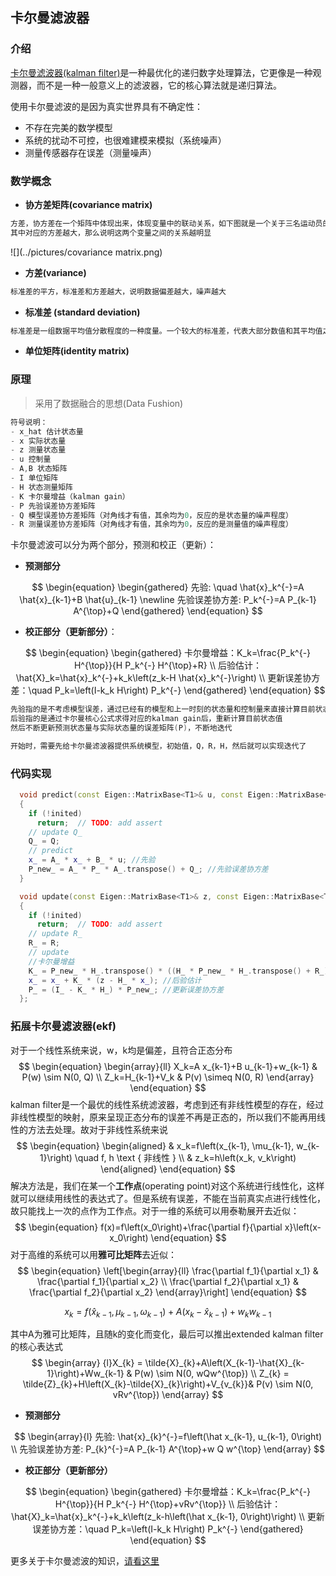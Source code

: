 ## 卡尔曼滤波器

### 介绍

[卡尔曼滤波器(kalman filter)](https://www.bilibili.com/video/BV1jK4y1U78V/?spm_id_from=333.788&vd_source=042625a233c63373bf208d30bb3aab8e)是一种最优化的递归数字处理算法，它更像是一种观测器，而不是一种一般意义上的滤波器，它的核心算法就是递归算法。

使用卡尔曼滤波的是因为真实世界具有不确定性：

- 不存在完美的数学模型
- 系统的扰动不可控，也很难建模来模拟（系统噪声）
- 测量传感器存在误差（测量噪声）



### 数学概念

- **协方差矩阵(covariance matrix)**

```c
方差，协方差在一个矩阵中体现出来，体现变量中的联动关系，如下图就是一个关于三名运动员的协方差矩阵
其中对应的方差越大，那么说明这两个变量之间的关系越明显
```

![](../pictures/covariance matrix.png)

- **方差(variance)**

```c
标准差的平方，标准差和方差越大，说明数据偏差越大，噪声越大
```

- **标准差 (standard deviation)**

```c
标准差是一组数据平均值分散程度的一种度量。一个较大的标准差，代表大部分数值和其平均值之间差异较大；一个较小的标准差，代表这些数值较接近平均值。
```

- **单位矩阵(identity matrix)**



### 原理

> 采用了数据融合的思想(Data Fushion)

```c
符号说明：
- x_hat 估计状态量
- x 实际状态量 
- z 测量状态量
- u 控制量 
- A,B 状态矩阵
- I 单位矩阵
- H 状态测量矩阵
- K 卡尔曼增益（kalman gain）
- P 先验误差协方差矩阵
- Q 模型误差协方差矩阵（对角线才有值，其余均为0，反应的是状态量的噪声程度）
- R 测量误差协方差矩阵（对角线才有值，其余均为0，反应的是测量值的噪声程度）
```

卡尔曼滤波可以分为两个部分，预测和校正（更新）：

- **预测部分**

$$
\begin{equation}
\begin{gathered}
先验: \quad \hat{x}_k^{-}=A \hat{x}_{k-1}+B \hat{u}_{k-1} \newline
先验误差协方差:  P_k^{-}=A P_{k-1} A^{\top}+Q
\end{gathered}
\end{equation}
$$

- **校正部分（更新部分）**：

$$
\begin{equation}
\begin{gathered}
卡尔曼增益：K_k=\frac{P_k^{-} H^{\top}}{H P_k^{-} H^{\top}+R} \\
后验估计：\hat{X}_k=\hat{x}_k^{-}+k_k\left(z_k-H \hat{x}_k^{-}\right) \\
更新误差协方差：\quad P_k=\left(I-k_k H\right) P_k^{-}
\end{gathered}
\end{equation}
$$

```c
先验指的是不考虑模型误差，通过已经有的模型和上一时刻的状态量和控制量来直接计算目前状态量
后验指的是通过卡尔曼核心公式求得对应的kalman gain后，重新计算目前状态值
然后不断更新预测状态量与实际状态量的误差矩阵(P)，不断地迭代
```

```c
开始时，需要先给卡尔曼滤波器提供系统模型，初始值，Q，R，H，然后就可以实现迭代了
```



### 代码实现

```c++
  void predict(const Eigen::MatrixBase<T1>& u, const Eigen::MatrixBase<T2>& Q)
  {
    if (!inited)
      return;  // TODO: add assert
    // update Q_
    Q_ = Q;
    // predict
    x_ = A_ * x_ + B_ * u; //先验
    P_new_ = A_ * P_ * A_.transpose() + Q_; //先验误差协方差
  }
```

```c++
  void update(const Eigen::MatrixBase<T1>& z, const Eigen::MatrixBase<T2>& R)
  {
    if (!inited)
      return;  // TODO: add assert
    // update R_
    R_ = R;
    // update
    //卡尔曼增益
    K_ = P_new_ * H_.transpose() * ((H_ * P_new_ * H_.transpose() + R_).inverse()); 
    x_ = x_ + K_ * (z - H_ * x_); //后验估计
    P_ = (I_ - K_ * H_) * P_new_; //更新误差协方差
  };
```



### 拓展卡尔曼滤波器(ekf)

对于一个线性系统来说，w，k均是偏差，且符合正态分布
$$
\begin{equation}
\begin{array}{ll}
X_k=A x_{k-1}+B u_{k-1}+w_{k-1} & P(w) \sim N(0, Q) \\
Z_k=H_{k-1}+V_k & P(v) \simeq N(0, R)
\end{array}
\end{equation}
$$
kalman filter是一个最优的线性系统滤波器，考虑到还有非线性模型的存在，经过非线性模型的映射，原来呈现正态分布的误差不再是正态的，所以我们不能再用线性的方法去处理。故对于非线性系统来说
$$
\begin{equation}
\begin{aligned}
& x_k=f\left(x_{k-1}, \mu_{k-1}, w_{k-1}\right) \quad f, h \text { 非线性 } \\
& z_k=h\left(x_k, v_k\right)
\end{aligned}
\end{equation}
$$
解决方法是，我们在某一个**工作点**(operating point)对这个系统进行线性化，这样就可以继续用线性的表达式了。但是系统有误差，不能在当前真实点进行线性化，故只能找上一次的点作为工作点。对于一维的系统可以用泰勒展开去近似：
$$
\begin{equation}
f(x)=f\left(x_0\right)+\frac{\partial f}{\partial x}\left(x-x_0\right)
\end{equation}
$$
对于高维的系统可以用**雅可比矩阵**去近似：
$$
\begin{equation}
\left[\begin{array}{ll}
\frac{\partial f_1}{\partial x_1} & \frac{\partial f_1}{\partial x_2} \\
\frac{\partial f_2}{\partial x_1} & \frac{\partial f_2}{\partial x_2}
\end{array}\right]
\end{equation}
$$

$$
\begin{equation}
x_k=f\left(\hat{x}_{k-1}, \mu_{k-1}, \omega_{k-1}\right)+A\left(x_k-\hat{x}_{k-1}\right)+w_k w_{k-1}
\end{equation}
$$

其中A为雅可比矩阵，且随k的变化而变化，最后可以推出extended kalman filter的核心表达式
$$
\begin{array}
{l}X_{k} = \tilde{X}_{k}+A\left(X_{k-1}-\hat{X}_{k-1}\right)+Ww_{k-1} & P(w) \sim N(0, wQw^{\top}) \\
Z_{k} = \tilde{Z}_{k}+H\left(X_{k}-\tilde{X}_{k}\right)+V_{v_{k}}& P(v) \sim N(0, vRv^{\top})
\end{array}
$$

- **预测部分**

$$
\begin{array}{l}
先验: \hat{x}_{k}^{-}=f\left(\hat x_{k-1}, u_{k-1}, 0\right) \\
先验误差协方差: P_{k}^{-}=A P_{k-1} A^{\top}+w Q w^{\top}
\end{array}
$$

- **校正部分（更新部分）**

$$
\begin{equation}
\begin{gathered}
卡尔曼增益：K_k=\frac{P_k^{-} H^{\top}}{H P_k^{-} H^{\top}+vRv^{\top}} \\
后验估计：\hat{X}_k=\hat{x}_k^{-}+k_k\left(z_k-h\left(\hat x_{k-1}, 0\right)\right) \\
更新误差协方差：\quad P_k=\left(I-k_k H\right) P_k^{-}
\end{gathered}
\end{equation}
$$

更多关于卡尔曼滤波的知识，[请看这里](https://www.bilibili.com/video/BV1jK4y1U78V/?spm_id_from=333.788&vd_source=042625a233c63373bf208d30bb3aab8e)